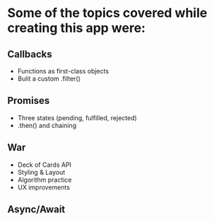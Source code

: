 # Some of the topics covered while creating this app were:
## Callbacks
- Functions as first-class objects
- Bulit a custom .filter()
## Promises
- Three states (pending, fulfilled, rejected)
- .then() and chaining
## War
- Deck of Cards API
- Styling & Layout
- Algorithm practice
- UX improvements
## Async/Await
